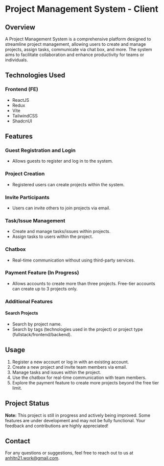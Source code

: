 # Project Management System - Client

## Overview

A Project Management System is a comprehensive platform designed to streamline project management, allowing users to create and manage projects, assign tasks, communicate via chat box, and more. The system aims to facilitate collaboration and enhance productivity for teams or individuals.

## Technologies Used

### Frontend (FE)
- ReactJS
- Redux
- Vite
- TailwindCSS
- ShadcnUI

## Features

### Guest Registration and Login
- Allows guests to register and log in to the system.

### Project Creation
- Registered users can create projects within the system.

### Invite Participants
- Users can invite others to join projects via email.

### Task/Issue Management
- Create and manage tasks/issues within projects.
- Assign tasks to users within the project.

### Chatbox
- Real-time communication without using third-party services.

### Payment Feature (In Progress)
- Allows accounts to create more than three projects. Free-tier accounts can create up to 3 projects only.

### Additional Features

#### Search Projects
- Search by project name.
- Search by tags (technologies used in the project) or project type (fullstack/frontend/backend).

## Usage

1. Register a new account or log in with an existing account.
2. Create a new project and invite team members via email.
3. Manage tasks and issues within the project.
4. Use the chatbox for real-time communication with team members.
5. Explore the payment feature to create more projects beyond the free tier limit.

## Project Status

**Note:** This project is still in progress and actively being improved. Some features are under development and may not be fully functional. Your feedback and contributions are highly appreciated!

## Contact

For any questions or suggestions, feel free to reach out to us at [anhltn21.work@gmail.com](mailto:anhltn21.work@gmail.com).
